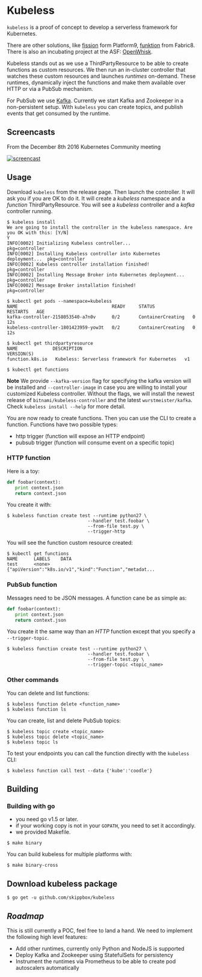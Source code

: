# Kubeless

`kubeless` is a proof of concept to develop a serverless framework for Kubernetes.

There are other solutions, like [fission](http://fission.io) form Platform9, [funktion](https://github.com/fabric8io/funktion) from Fabric8. There is also an incubating project at the ASF: [OpenWhisk](https://github.com/openwhisk/openwhisk).

Kubeless stands out as we use a ThirdPartyResource to be able to create functions as custom resources. We then run an in-cluster controller that watches these custom resources and launches _runtimes_ on-demand. These runtimes, dynamically inject the functions and make them available over HTTP or via a PubSub mechanism.

For PubSub we use [Kafka](https://kafka.apache.org). Currently we start Kafka and Zookeeper in a non-persistent setup. With `kubeless` you can create topics, and publish events that get consumed by the runtime.

## Screencasts

From the December 8th 2016 Kubernetes Community meeting

[![screencast](https://img.youtube.com/vi/gRVuFupq1Y4/0.jpg)](https://www.youtube.com/watch?v=gRVuFupq1Y4)

## Usage

Download `kubeless` from the release page. Then launch the controller. It will ask you if you are OK to do it. It will create a _kubeless_ namespace and a _function_ ThirdPartyResource. You will see a _kubeless_ controller and a _kafka_ controller running.

```console
$ kubeless install
We are going to install the controller in the kubeless namespace. Are you OK with this: [Y/N]
Y
INFO[0002] Initializing Kubeless controller...           pkg=controller
INFO[0002] Installing Kubeless controller into Kubernetes deployment...  pkg=controller
INFO[0002] Kubeless controller installation finished!    pkg=controller
INFO[0002] Installing Message Broker into Kubernetes deployment...  pkg=controller
INFO[0002] Message Broker installation finished!         pkg=controller

$ kubectl get pods --namespace=kubeless
NAME                                   READY     STATUS              RESTARTS   AGE
kafka-controller-2158053540-a7n0v      0/2       ContainerCreating   0          12s
kubeless-controller-1801423959-yow3t   0/2       ContainerCreating   0          12s

$ kubectl get thirdpartyresource
NAME             DESCRIPTION                                     VERSION(S)
function.k8s.io   Kubeless: Serverless framework for Kubernetes   v1

$ kubectl get functions
```

**Note** We provide `--kafka-version` flag for specifying the kafka version will be installed and `--controller-image` in case you are willing to install your customized Kubeless controller. Without the flags, we will install the newest release of `bitnami/kubeless-controller` and the latest `wurstmeister/kafka`. Check `kubeless install --help` for more detail.

You are now ready to create functions. Then you can use the CLI to create a function. Functions have two possible types:

* http trigger (function will expose an HTTP endpoint)
* pubsub trigger (function will consume event on a specific topic)

### HTTP function

Here is a toy:

```python
def foobar(context):
   print context.json
   return context.json
```

You create it with:

```
$ kubeless function create test --runtime python27 \
                              --handler test.foobar \
                              --from-file test.py \
                              --trigger-http
```

You will see the function custom resource created:

```console
$ kubectl get functions
NAME      LABELS    DATA
test      <none>    {"apiVersion":"k8s.io/v1","kind":"Function","metadat...
```

### PubSub function

Messages need to be JSON messages. A function cane be as simple as:

```python
def foobar(context):
   print context.json
   return context.json
```

You create it the same way than an _HTTP_ function except that you specify a `--trigger-topic`.

```
$ kubeless function create test --runtime python27 \
                              --handler test.foobar \
                              --from-file test.py \
                              --trigger-topic <topic_name>
```

### Other commands

You can delete and list functions:

```
$ kubeless function delete <function_name>
$ kubeless function ls
```

You can create, list and delete PubSub topics:

```
$ kubeless topic create <topic_name>
$ kubeless topic delete <topic_name>
$ kubeless topic ls
```

To test your endpoints you can call the function directly with the `kubeless` CLI:

```
$ kubeless function call test --data {'kube':'coodle'}
```

## Building

### Building with go

- you need go v1.5 or later.
- if your working copy is not in your `GOPATH`, you need to set it accordingly.
- we provided Makefile.

```
$ make binary
```

You can build kubeless for multiple platforms with:

```
$ make binary-cross
```

## Download kubeless package

```
$ go get -u github.com/skippbox/kubeless
```

## _Roadmap_

This is still currently a POC, feel free to land a hand. We need to implement the following high level features:

* Add other runtimes, currently only Python and NodeJS is supported
* Deploy Kafka and Zookeeper using StatefulSets for persistency
* Instrument the runtimes via Prometheus to be able to create pod autoscalers automatically
